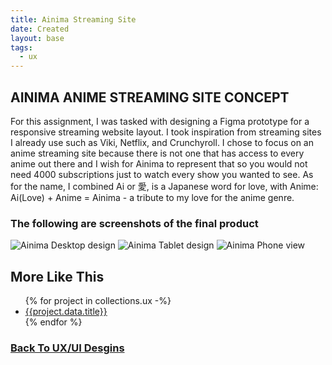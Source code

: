 ```yaml
---
title: Ainima Streaming Site 
date: Created
layout: base
tags:
  - ux
---
```

<section class="project-description">
<h1>
AINIMA ANIME STREAMING SITE CONCEPT
</h1>
<p>
For this assignment, I was tasked with designing a Figma prototype for a responsive streaming website layout. I took inspiration from streaming sites I already use such as Viki, Netflix, and Crunchyroll. I chose to focus on an anime streaming site because there is not one that has access to every anime out there and I wish for Ainima to represent that so you would not need 4000 subscriptions just to watch every show you wanted to see. As for the name, I combined Ai or 愛, is a Japanese word for love, with Anime: Ai(Love) + Anime = Ainima - a tribute to my love for the anime genre. 
</p>
</section>
<section class="project-img">
<h3>The following are screenshots of the final product</h3>
<img src="/images/ainima streaming desktop.png" alt="Ainima Desktop design">
<img src="/images/ainima streaming tablet-1-1.jpg" alt="Ainima Tablet design">
<img src="/images/ainima streaming mobile-1-1.jpg" alt="Ainima Phone view">
</section>
<section class="related-projects">
  <h2>More Like This</h2>
<ul>
{% for project in collections.ux -%}
<li><a href="{{project.url}}">{{project.data.title}}</a></li>
{% endfor %}
</ul>
</section>
<div class="back-button">
  <h3><a href="/ux-ui">Back To UX/UI Desgins</a></h3>
</div>